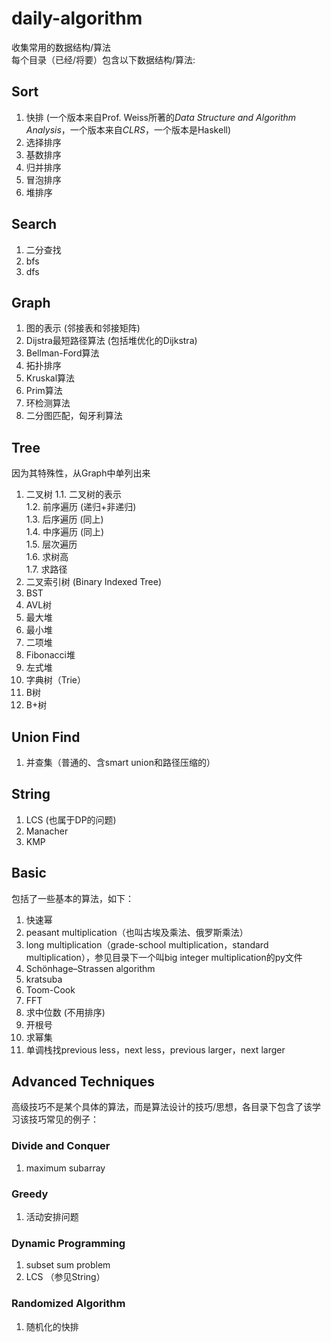 # daily-algorithm
收集常用的数据结构/算法  
每个目录（已经/将要）包含以下数据结构/算法:  
## Sort  
1. 快排 (一个版本来自Prof. Weiss所著的*Data Structure and Algorithm Analysis*，一个版本来自*CLRS*，一个版本是Haskell)  
2. 选择排序  
3. 基数排序  
4. 归并排序  
5. 冒泡排序
6. 堆排序
## Search    
1. 二分查找  
2. bfs
3. dfs  
## Graph  
1. 图的表示 (邻接表和邻接矩阵)
2. Dijstra最短路径算法 (包括堆优化的Dijkstra)
3. Bellman-Ford算法
4. 拓扑排序
5. Kruskal算法
6. Prim算法  
7. 环检测算法
8. 二分图匹配，匈牙利算法
## Tree  
因为其特殊性，从Graph中单列出来  
1. 二叉树
1.1. 二叉树的表示  
1.2. 前序遍历 (递归+非递归)    
1.3. 后序遍历 (同上)   
1.4. 中序遍历 (同上)  
1.5. 层次遍历   
1.6. 求树高  
1.7. 求路径  
2. 二叉索引树 (Binary Indexed Tree)  
3. BST 
4. AVL树
5. 最大堆
6. 最小堆
7. 二项堆
8. Fibonacci堆
9. 左式堆
10. 字典树（Trie）
11. B树
12. B+树
## Union Find
1. 并查集（普通的、含smart union和路径压缩的）
## String  
1. LCS (也属于DP的问题)
2. Manacher
3. KMP
## Basic
包括了一些基本的算法，如下：
1. 快速幂  
2. peasant multiplication（也叫古埃及乘法、俄罗斯乘法）  
3. long multiplication（grade-school multiplication，standard multiplication），参见目录下一个叫big integer multiplication的py文件
4. Schönhage–Strassen algorithm
5. kratsuba
6. Toom-Cook
7. FFT
8. 求中位数 (不用排序)  
9. 开根号
10. 求幂集
11. 单调栈找previous less，next less，previous larger，next larger
## Advanced Techniques  
高级技巧不是某个具体的算法，而是算法设计的技巧/思想，各目录下包含了该学习该技巧常见的例子：
### Divide and Conquer
1. maximum subarray
### Greedy
1. 活动安排问题
### Dynamic Programming
1. subset sum problem
2. LCS （参见String）
### Randomized Algorithm
1. 随机化的快排
